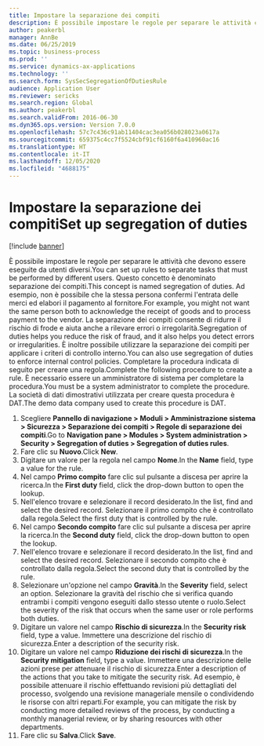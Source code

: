 ```yaml
---
title: Impostare la separazione dei compiti
description: È possibile impostare le regole per separare le attività che devono essere eseguite da utenti diversi.
author: peakerbl
manager: AnnBe
ms.date: 06/25/2019
ms.topic: business-process
ms.prod: ''
ms.service: dynamics-ax-applications
ms.technology: ''
ms.search.form: SysSecSegregationOfDutiesRule
audience: Application User
ms.reviewer: sericks
ms.search.region: Global
ms.author: peakerbl
ms.search.validFrom: 2016-06-30
ms.dyn365.ops.version: Version 7.0.0
ms.openlocfilehash: 57c7c436c91ab11404cac3ea056b028023a0617a
ms.sourcegitcommit: 659375c4cc7f5524cbf91cf6160f6a410960ac16
ms.translationtype: HT
ms.contentlocale: it-IT
ms.lasthandoff: 12/05/2020
ms.locfileid: "4688175"
---
```

# <a name="set-up-segregation-of-duties"></a><span data-ttu-id="f2397-103">Impostare la separazione dei compiti</span><span class="sxs-lookup"><span data-stu-id="f2397-103">Set up segregation of duties</span></span>

[!include [banner](../../includes/banner.md)]

<span data-ttu-id="f2397-104">È possibile impostare le regole per separare le attività che devono essere eseguite da utenti diversi.</span><span class="sxs-lookup"><span data-stu-id="f2397-104">You can set up rules to separate tasks that must be performed by different users.</span></span> <span data-ttu-id="f2397-105">Questo concetto è denominato separazione dei compiti.</span><span class="sxs-lookup"><span data-stu-id="f2397-105">This concept is named segregation of duties.</span></span> <span data-ttu-id="f2397-106">Ad esempio, non è possibile che la stessa persona confermi l'entrata delle merci ed elabori il pagamento al fornitore.</span><span class="sxs-lookup"><span data-stu-id="f2397-106">For example, you might not want the same person both to acknowledge the receipt of goods and to process payment to the vendor.</span></span> <span data-ttu-id="f2397-107">La separazione dei compiti consente di ridurre il rischio di frode e aiuta anche a rilevare errori o irregolarità.</span><span class="sxs-lookup"><span data-stu-id="f2397-107">Segregation of duties helps you reduce the risk of fraud, and it also helps you detect errors or irregularities.</span></span> <span data-ttu-id="f2397-108">È inoltre possibile utilizzare la separazione dei compiti per applicare i criteri di controllo interno.</span><span class="sxs-lookup"><span data-stu-id="f2397-108">You can also use segregation of duties to enforce internal control policies.</span></span> <span data-ttu-id="f2397-109">Completare la procedura indicata di seguito per creare una regola.</span><span class="sxs-lookup"><span data-stu-id="f2397-109">Complete the following procedure to create a rule.</span></span> <span data-ttu-id="f2397-110">È necessario essere un amministratore di sistema per completare la procedura.</span><span class="sxs-lookup"><span data-stu-id="f2397-110">You must be a system administrator to complete the procedure.</span></span> <span data-ttu-id="f2397-111">La società di dati dimostrativi utilizzata per creare questa procedura è DAT.</span><span class="sxs-lookup"><span data-stu-id="f2397-111">The demo data company used to create this procedure is DAT.</span></span> 

1. <span data-ttu-id="f2397-112">Scegliere **Pannello di navigazione > Moduli > Amministrazione sistema > Sicurezza > Separazione dei compiti > Regole di separazione dei compiti**.</span><span class="sxs-lookup"><span data-stu-id="f2397-112">Go to **Navigation pane > Modules > System administration > Security > Segregation of duties > Segregation of duties rules**.</span></span>
2. <span data-ttu-id="f2397-113">Fare clic su **Nuovo**.</span><span class="sxs-lookup"><span data-stu-id="f2397-113">Click **New**.</span></span>
3. <span data-ttu-id="f2397-114">Digitare un valore per la regola nel campo **Nome**.</span><span class="sxs-lookup"><span data-stu-id="f2397-114">In the **Name** field, type a value for the rule.</span></span>
4. <span data-ttu-id="f2397-115">Nel campo **Primo compito** fare clic sul pulsante a discesa per aprire la ricerca.</span><span class="sxs-lookup"><span data-stu-id="f2397-115">In the **First duty** field, click the drop-down button to open the lookup.</span></span>
5. <span data-ttu-id="f2397-116">Nell'elenco trovare e selezionare il record desiderato.</span><span class="sxs-lookup"><span data-stu-id="f2397-116">In the list, find and select the desired record.</span></span> <span data-ttu-id="f2397-117">Selezionare il primo compito che è controllato dalla regola.</span><span class="sxs-lookup"><span data-stu-id="f2397-117">Select the first duty that is controlled by the rule.</span></span>
6. <span data-ttu-id="f2397-118">Nel campo **Secondo compito** fare clic sul pulsante a discesa per aprire la ricerca.</span><span class="sxs-lookup"><span data-stu-id="f2397-118">In the **Second duty** field, click the drop-down button to open the lookup.</span></span> 
7. <span data-ttu-id="f2397-119">Nell'elenco trovare e selezionare il record desiderato.</span><span class="sxs-lookup"><span data-stu-id="f2397-119">In the list, find and select the desired record.</span></span> <span data-ttu-id="f2397-120">Selezionare il secondo compito che è controllato dalla regola.</span><span class="sxs-lookup"><span data-stu-id="f2397-120">Select the second duty that is controlled by the rule.</span></span>
10. <span data-ttu-id="f2397-121">Selezionare un'opzione nel campo **Gravità**.</span><span class="sxs-lookup"><span data-stu-id="f2397-121">In the **Severity** field, select an option.</span></span> <span data-ttu-id="f2397-122">Selezionare la gravità del rischio che si verifica quando entrambi i compiti vengono eseguiti dallo stesso utente o ruolo.</span><span class="sxs-lookup"><span data-stu-id="f2397-122">Select the severity of the risk that occurs when the same user or role performs both duties.</span></span>  
11. <span data-ttu-id="f2397-123">Digitare un valore nel campo **Rischio di sicurezza**.</span><span class="sxs-lookup"><span data-stu-id="f2397-123">In the **Security risk** field, type a value.</span></span> <span data-ttu-id="f2397-124">Immettere una descrizione del rischio di sicurezza.</span><span class="sxs-lookup"><span data-stu-id="f2397-124">Enter a description of the security risk.</span></span>  
12. <span data-ttu-id="f2397-125">Digitare un valore nel campo **Riduzione dei rischi di sicurezza**.</span><span class="sxs-lookup"><span data-stu-id="f2397-125">In the **Security mitigation** field, type a value.</span></span> <span data-ttu-id="f2397-126">Immettere una descrizione delle azioni prese per attenuare il rischio di sicurezza.</span><span class="sxs-lookup"><span data-stu-id="f2397-126">Enter a description of the actions that you take to mitigate the security risk.</span></span> <span data-ttu-id="f2397-127">Ad esempio, è possibile attenuare il rischio effettuando revisioni più dettagliati del processo, svolgendo una revisione manageriale mensile o condividendo le risorse con altri reparti.</span><span class="sxs-lookup"><span data-stu-id="f2397-127">For example, you can mitigate the risk by conducting more detailed reviews of the process, by conducting a monthly managerial review, or by sharing resources with other departments.</span></span>     
13. <span data-ttu-id="f2397-128">Fare clic su **Salva**.</span><span class="sxs-lookup"><span data-stu-id="f2397-128">Click **Save**.</span></span>

